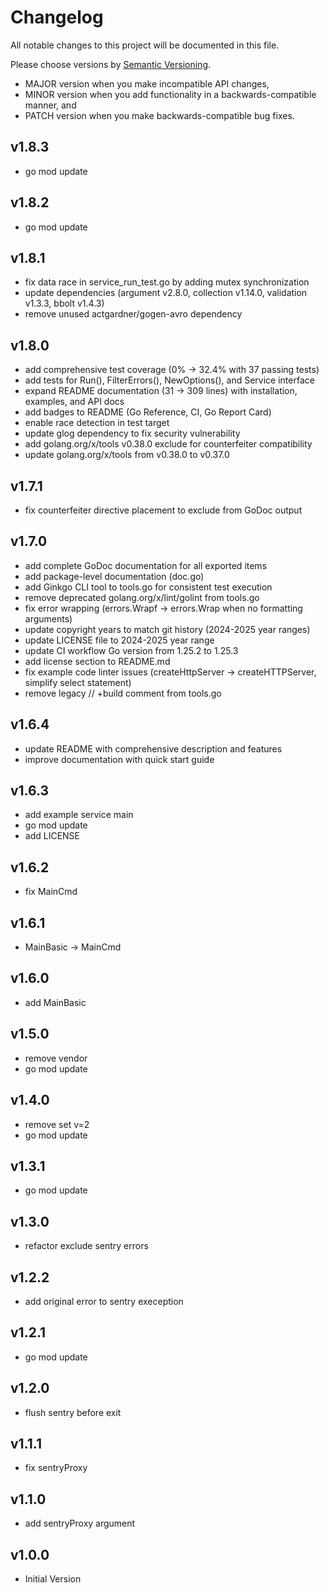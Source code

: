 # Changelog

All notable changes to this project will be documented in this file.

Please choose versions by [Semantic Versioning](http://semver.org/).

* MAJOR version when you make incompatible API changes,
* MINOR version when you add functionality in a backwards-compatible manner, and
* PATCH version when you make backwards-compatible bug fixes.

## v1.8.3

- go mod update

## v1.8.2

- go mod update

## v1.8.1

- fix data race in service_run_test.go by adding mutex synchronization
- update dependencies (argument v2.8.0, collection v1.14.0, validation v1.3.3, bbolt v1.4.3)
- remove unused actgardner/gogen-avro dependency

## v1.8.0

- add comprehensive test coverage (0% → 32.4% with 37 passing tests)
- add tests for Run(), FilterErrors(), NewOptions(), and Service interface
- expand README documentation (31 → 309 lines) with installation, examples, and API docs
- add badges to README (Go Reference, CI, Go Report Card)
- enable race detection in test target
- update glog dependency to fix security vulnerability
- add golang.org/x/tools v0.38.0 exclude for counterfeiter compatibility
- update golang.org/x/tools from v0.38.0 to v0.37.0

## v1.7.1

- fix counterfeiter directive placement to exclude from GoDoc output

## v1.7.0

- add complete GoDoc documentation for all exported items
- add package-level documentation (doc.go)
- add Ginkgo CLI tool to tools.go for consistent test execution
- remove deprecated golang.org/x/lint/golint from tools.go
- fix error wrapping (errors.Wrapf → errors.Wrap when no formatting arguments)
- update copyright years to match git history (2024-2025 year ranges)
- update LICENSE file to 2024-2025 year range
- update CI workflow Go version from 1.25.2 to 1.25.3
- add license section to README.md
- fix example code linter issues (createHttpServer → createHTTPServer, simplify select statement)
- remove legacy // +build comment from tools.go

## v1.6.4

- update README with comprehensive description and features
- improve documentation with quick start guide

## v1.6.3

- add example service main
- go mod update
- add LICENSE

## v1.6.2

- fix MainCmd

## v1.6.1

- MainBasic -> MainCmd

## v1.6.0

- add MainBasic

## v1.5.0

- remove vendor
- go mod update

## v1.4.0

- remove set v=2
- go mod update

## v1.3.1

- go mod update

## v1.3.0

- refactor exclude sentry errors

## v1.2.2

- add original error to sentry exeception

## v1.2.1

- go mod update

## v1.2.0

- flush sentry before exit

## v1.1.1

- fix sentryProxy

## v1.1.0

- add sentryProxy argument

## v1.0.0

- Initial Version
